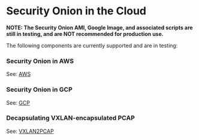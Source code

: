 # Security Onion in the Cloud
**NOTE: The Security Onion AMI, Google Image, and associated scripts are still in testing, and are NOT recommended for production use.**

The following components are currently supported and are in testing:

### Security Onion in AWS
See: [AWS](https://github.com/Security-Onion-Solutions/securityonion-cloud/tree/master/terraform/aws)

### Security Onion in GCP
See: [GCP](https://github.com/Security-Onion-Solutions/securityonion-cloud/tree/master/terraform/gcp)

### Decapsulating VXLAN-encapsulated PCAP
See: [VXLAN2PCAP](https://github.com/Security-Onion-Solutions/securityonion-cloud/tree/master/vxlan2pcap)

